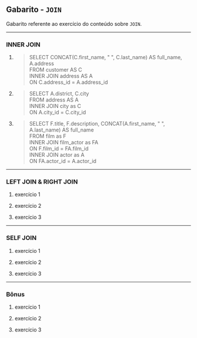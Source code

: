 ## Gabarito - ``JOIN``

Gabarito referente ao exercício do conteúdo sobre ``JOIN``. 

---

### INNER JOIN

1. >SELECT CONCAT(C.first_name, " ", C.last_name) AS full_name, A.address  
FROM customer AS C  
INNER JOIN address AS A  
ON C.address_id = A.address_id  

2. >SELECT A.district, C.city  
FROM address AS A  
INNER JOIN city as C  
ON A.city_id = C.city_id  

3. >SELECT F.title, F.description, CONCAT(A.first_name, " ", A.last_name) AS full_name  
FROM film as F  
INNER JOIN film_actor as FA  
ON F.film_id = FA.film_id  
INNER JOIN actor as A  
ON FA.actor_id = A.actor_id  

---

### LEFT JOIN & RIGHT JOIN

1. exercício 1

2. exercício 2

3. exercício 3

---

### SELF JOIN

1. exercício 1

2. exercício 2

3. exercício 3

--- 

### Bônus

1. exercício 1

2. exercício 2

3. exercício 3
